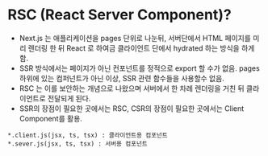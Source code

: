 # RSC (React Server Component)? 
- Next.js 는 애플리케이션을 pages 단위로 나눈뒤, 서버단에서 HTML 페이지를 미리 렌더링 한 뒤 React 로 하여금 클라이언트 단에서 hydrated 하는 방식을 하게함.
- SSR 방식에서는 페이지가 아닌 컨포넌트를 정적으로 export 할 수가 없음. pages 하위에 있는 컴퍼넌트가 아닌 이상, SSR 관련 함수들을 사용할수 없음.
- RSC 는 이를 보안하는 개념으로 나왔으며 서버에서 한 차례 렌더링을 거친 뒤 클라이언트로 전달되게 된다.
- SSR의 장점이 필요한 곳에서는 RSC, CSR의 장점이 필요한 곳에서는 Client Component를 활용.

```
*.client.js(jsx, ts, tsx) : 클라이언트용 컴포넌트
*.sever.js(jsx, ts, tsx) : 서버용 컴포넌트
```
